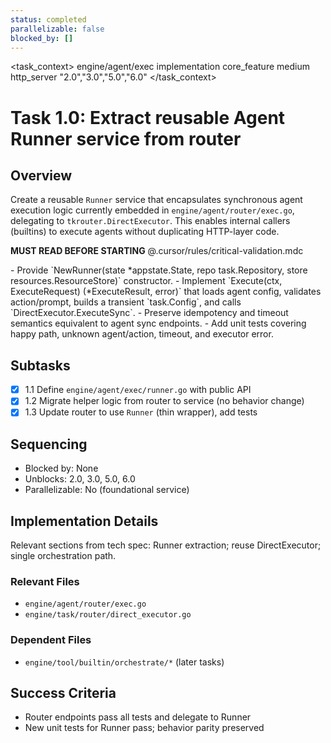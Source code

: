 ```yaml
---
status: completed
parallelizable: false
blocked_by: []
---
```


<task_context>
<domain>engine/agent/exec</domain>
<type>implementation</type>
<scope>core_feature</scope>
<complexity>medium</complexity>
<dependencies>http_server</dependencies>
<unblocks>"2.0","3.0","5.0","6.0"</unblocks>
</task_context>

# Task 1.0: Extract reusable Agent Runner service from router

## Overview

Create a reusable `Runner` service that encapsulates synchronous agent execution logic currently embedded in `engine/agent/router/exec.go`, delegating to `tkrouter.DirectExecutor`. This enables internal callers (builtins) to execute agents without duplicating HTTP-layer code.

<import>**MUST READ BEFORE STARTING** @.cursor/rules/critical-validation.mdc</import>

<requirements>
- Provide `NewRunner(state *appstate.State, repo task.Repository, store resources.ResourceStore)` constructor.
- Implement `Execute(ctx, ExecuteRequest) (*ExecuteResult, error)` that loads agent config, validates action/prompt, builds a transient `task.Config`, and calls `DirectExecutor.ExecuteSync`.
- Preserve idempotency and timeout semantics equivalent to agent sync endpoints.
- Add unit tests covering happy path, unknown agent/action, timeout, and executor error.
</requirements>

## Subtasks

- [x] 1.1 Define `engine/agent/exec/runner.go` with public API
- [x] 1.2 Migrate helper logic from router to service (no behavior change)
- [x] 1.3 Update router to use `Runner` (thin wrapper), add tests

## Sequencing

- Blocked by: None
- Unblocks: 2.0, 3.0, 5.0, 6.0
- Parallelizable: No (foundational service)

## Implementation Details

Relevant sections from tech spec: Runner extraction; reuse DirectExecutor; single orchestration path.

### Relevant Files

- `engine/agent/router/exec.go`
- `engine/task/router/direct_executor.go`

### Dependent Files

- `engine/tool/builtin/orchestrate/*` (later tasks)

## Success Criteria

- Router endpoints pass all tests and delegate to Runner
- New unit tests for Runner pass; behavior parity preserved
